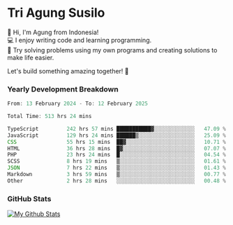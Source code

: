 # Tri Agung Susilo

👋 Hi, I'm Agung from Indonesia!<br>
💻 I enjoy writing code and learning programming.<br>
🧠 Try solving problems using my own programs and creating solutions to make life easier.

Let's build something amazing together! 🚀

### Yearly Development Breakdown

<!--START_SECTION:waka-->

```TypeScript JavaScript PHP
From: 13 February 2024 - To: 12 February 2025

Total Time: 513 hrs 24 mins

TypeScript         242 hrs 57 mins ███████████▓░░░░░░░░░░░░░   47.09 %
JavaScript         129 hrs 24 mins ██████▒░░░░░░░░░░░░░░░░░░   25.09 %
CSS                55 hrs 15 mins  ██▓░░░░░░░░░░░░░░░░░░░░░░   10.71 %
HTML               36 hrs 28 mins  █▓░░░░░░░░░░░░░░░░░░░░░░░   07.07 %
PHP                23 hrs 24 mins  █░░░░░░░░░░░░░░░░░░░░░░░░   04.54 %
SCSS               8 hrs 19 mins   ▒░░░░░░░░░░░░░░░░░░░░░░░░   01.61 %
JSON               7 hrs 22 mins   ▒░░░░░░░░░░░░░░░░░░░░░░░░   01.43 %
Markdown           3 hrs 59 mins   ▒░░░░░░░░░░░░░░░░░░░░░░░░   00.77 %
Other              2 hrs 28 mins   ░░░░░░░░░░░░░░░░░░░░░░░░░   00.48 %
```

<!--END_SECTION:waka-->

### GitHub Stats

[![My Github Stats](https://github-readme-stats.vercel.app/api?username=triagung128&show_icons=true&hide=contribs,issues&count_private=true&theme=tokyonight)](https://github.com/triagung128)

<!-- [![Top Langs](https://github-readme-stats.vercel.app/api/top-langs/?username=triagung128&layout=compact)](https://github.com/triagung128) -->
